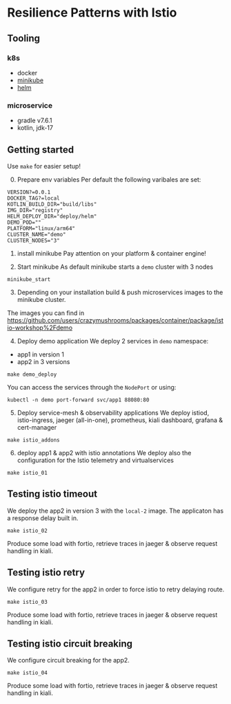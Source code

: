 # Resilience Patterns with Istio

## Tooling
### k8s
* docker
* [minikube](https://minikube.sigs.k8s.io/docs/)
* [helm](https://helm.sh)

### microservice
* gradle v7.6.1
* kotlin, jdk-17

## Getting started
Use `make` for easier setup!

0. Prepare env variables
   Per default the following varibales are set:
```
VERSION?=0.0.1
DOCKER_TAG?=local
KOTLIN_BUILD_DIR="build/libs"
IMG_DIR="registry"
HELM_DEPLOY_DIR="deploy/helm"
DEMO_POD=""
PLATFORM="linux/arm64"
CLUSTER_NAME="demo"
CLUSTER_NODES="3"
```

1. install minikube
   Pay attention on your platform & container engine!

2. Start minikube
   As default minikube starts a `demo` cluster with 3 nodes
````
minikube_start
````

3. Depending on your installation build & push microservices images to the minikube cluster.

The images you can find in https://github.com/users/crazymushrooms/packages/container/package/istio-workshop%2Fdemo

4. Deploy demo application
   We deploy 2 services in ``demo`` namespace:
* app1 in version 1
* app2 in 3 versions
````
make demo_deploy
````
You can access the services through the `NodePort` or using:
````
kubectl -n demo port-forward svc/app1 88080:80
````

5. Deploy service-mesh & observability applications
   We deploy istiod, istio-ingress, jaeger (all-in-one), prometheus, kiali dashboard, grafana & cert-manager
````
make istio_addons
````

6. deploy app1 & app2 with istio annotations
   We deploy also the configuration for the Istio telemetry and virtualservices
````
make istio_01
````

## Testing istio timeout
We deploy the app2 in version 3 with the `local-2` image.
The applicaton has a response delay built in.
````
make istio_02
````

Produce some load with fortio, retrieve traces in jaeger & observe request handling in kiali.

## Testing istio retry
We configure retry for the app2 in order to force istio to retry delaying route.
````
make istio_03
````

Produce some load with fortio, retrieve traces in jaeger & observe request handling in kiali.

## Testing istio circuit breaking
We configure circuit breaking for the app2.
````
make istio_04
````

Produce some load with fortio, retrieve traces in jaeger & observe request handling in kiali.

